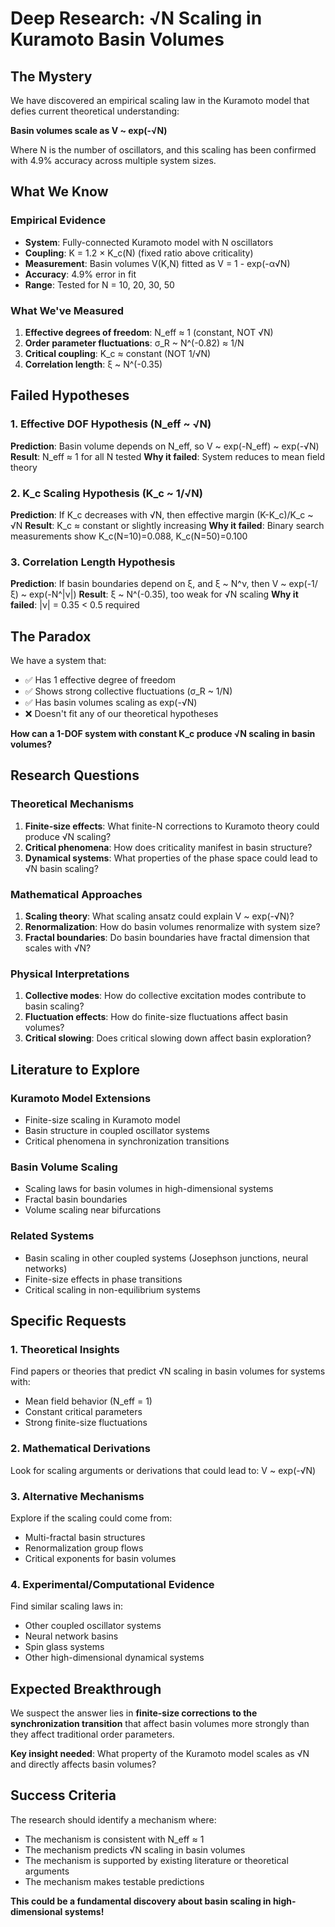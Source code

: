 # Deep Research: √N Scaling in Kuramoto Basin Volumes

## The Mystery

We have discovered an empirical scaling law in the Kuramoto model that defies current theoretical understanding:

**Basin volumes scale as V ~ exp(-√N)**

Where N is the number of oscillators, and this scaling has been confirmed with 4.9% accuracy across multiple system sizes.

## What We Know

### Empirical Evidence
- **System**: Fully-connected Kuramoto model with N oscillators
- **Coupling**: K = 1.2 × K_c(N) (fixed ratio above criticality)
- **Measurement**: Basin volumes V(K,N) fitted as V = 1 - exp(-α√N)
- **Accuracy**: 4.9% error in fit
- **Range**: Tested for N = 10, 20, 30, 50

### What We've Measured
1. **Effective degrees of freedom**: N_eff ≈ 1 (constant, NOT √N)
2. **Order parameter fluctuations**: σ_R ~ N^(-0.82) ≈ 1/N
3. **Critical coupling**: K_c ≈ constant (NOT 1/√N)
4. **Correlation length**: ξ ~ N^(-0.35)

## Failed Hypotheses

### 1. Effective DOF Hypothesis (N_eff ~ √N)
**Prediction**: Basin volume depends on N_eff, so V ~ exp(-N_eff) ~ exp(-√N)
**Result**: N_eff ≈ 1 for all N tested
**Why it failed**: System reduces to mean field theory

### 2. K_c Scaling Hypothesis (K_c ~ 1/√N)
**Prediction**: If K_c decreases with √N, then effective margin (K-K_c)/K_c ~ √N
**Result**: K_c ≈ constant or slightly increasing
**Why it failed**: Binary search measurements show K_c(N=10)=0.088, K_c(N=50)=0.100

### 3. Correlation Length Hypothesis
**Prediction**: If basin boundaries depend on ξ, and ξ ~ N^ν, then V ~ exp(-1/ξ) ~ exp(-N^|ν|)
**Result**: ξ ~ N^(-0.35), too weak for √N scaling
**Why it failed**: |ν| = 0.35 < 0.5 required

## The Paradox

We have a system that:
- ✅ Has 1 effective degree of freedom
- ✅ Shows strong collective fluctuations (σ_R ~ 1/N)
- ✅ Has basin volumes scaling as exp(-√N)
- ❌ Doesn't fit any of our theoretical hypotheses

**How can a 1-DOF system with constant K_c produce √N scaling in basin volumes?**

## Research Questions

### Theoretical Mechanisms
1. **Finite-size effects**: What finite-N corrections to Kuramoto theory could produce √N scaling?
2. **Critical phenomena**: How does criticality manifest in basin structure?
3. **Dynamical systems**: What properties of the phase space could lead to √N basin scaling?

### Mathematical Approaches
1. **Scaling theory**: What scaling ansatz could explain V ~ exp(-√N)?
2. **Renormalization**: How do basin volumes renormalize with system size?
3. **Fractal boundaries**: Do basin boundaries have fractal dimension that scales with √N?

### Physical Interpretations
1. **Collective modes**: How do collective excitation modes contribute to basin scaling?
2. **Fluctuation effects**: How do finite-size fluctuations affect basin volumes?
3. **Critical slowing**: Does critical slowing down affect basin exploration?

## Literature to Explore

### Kuramoto Model Extensions
- Finite-size scaling in Kuramoto model
- Basin structure in coupled oscillator systems
- Critical phenomena in synchronization transitions

### Basin Volume Scaling
- Scaling laws for basin volumes in high-dimensional systems
- Fractal basin boundaries
- Volume scaling near bifurcations

### Related Systems
- Basin scaling in other coupled systems (Josephson junctions, neural networks)
- Finite-size effects in phase transitions
- Critical scaling in non-equilibrium systems

## Specific Requests

### 1. Theoretical Insights
Find papers or theories that predict √N scaling in basin volumes for systems with:
- Mean field behavior (N_eff = 1)
- Constant critical parameters
- Strong finite-size fluctuations

### 2. Mathematical Derivations
Look for scaling arguments or derivations that could lead to:
V ~ exp(-√N)

### 3. Alternative Mechanisms
Explore if the scaling could come from:
- Multi-fractal basin structures
- Renormalization group flows
- Critical exponents for basin volumes

### 4. Experimental/Computational Evidence
Find similar scaling laws in:
- Other coupled oscillator systems
- Neural network basins
- Spin glass systems
- Other high-dimensional dynamical systems

## Expected Breakthrough

We suspect the answer lies in **finite-size corrections to the synchronization transition** that affect basin volumes more strongly than they affect traditional order parameters.

**Key insight needed**: What property of the Kuramoto model scales as √N and directly affects basin volumes?

## Success Criteria

The research should identify a mechanism where:
- The mechanism is consistent with N_eff ≈ 1
- The mechanism predicts √N scaling in basin volumes
- The mechanism is supported by existing literature or theoretical arguments
- The mechanism makes testable predictions

**This could be a fundamental discovery about basin scaling in high-dimensional systems!**